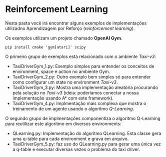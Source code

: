 # Reinforcement Learning

Nesta pasta você irá encontrar alguns exemplos de implementações utilizadno Aprendizagem por Reforço (*reinforcement learning*).

Os exemplos utilizam um projeto chamado **OpenAI Gym**. 

````
pip install cmake 'gym[atari]' scipy
````

O primeiro grupo de exemplos está relacionado com o ambiente *Taxi-v3*:

- TaxiDriverGym_1.py: Exemplo simples para entender os conceitos de environment, space e action no ambiente Gym.
- TaxiDriverGym_2.py: Outro exemplo bem simples só para entender como configurar um state no environment *Taxi-v3*.
- TaxiDriverGym_3.py: Mostra uma implementação aleatória procurando pela solução no *Taxi-v3* (ideia: poderíamos conectar a nossa implementação usando A* com este framework). 
- TaxiDriverGym_4.py: Implmentação mais complexa que mostra o treinamento de um agente usando o algoritmo *Q-Learning*. 

O segundo grupo de implmentações componentiza o algoritmo Q-Learning para reutilizar este algoritmo em diversos environments:

- QLearning.py: Implementação do algoritmo QLearning. Esta classe gera uma q-table para cada environment e grava em arquivo.
- TaxiDriverGym_5.py: faz uso do QLearning.py para gerar uma única vez a q-table e executar diversas vezes o problema do taxi driver.


